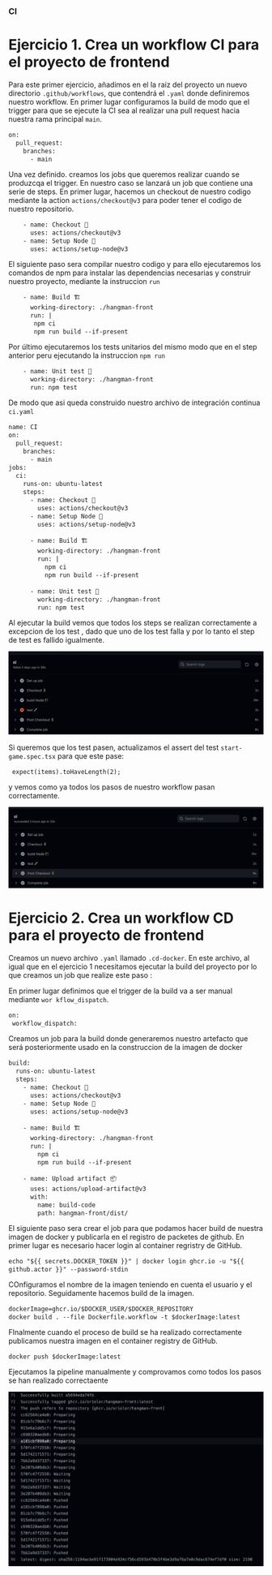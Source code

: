 ### CI 

# Ejercicio 1. Crea un workflow CI para el proyecto de frontend
Para este primer ejercicio, añadimos en el la raiz del proyecto un nuevo directorio `.github/workflows`, que contendrá el `.yaml` donde definiremos nuestro workflow. 
En primer lugar configuramos la build de modo que el trigger para que se ejecute la CI sea al realizar una pull request hacia nuestra rama principal `main`.

```
on:
  pull_request:
    branches:
      - main

```

Una vez definido. creamos los jobs que queremos realizar cuando se produzcqa el trigger. En nuestro caso se lanzará un job que contiene una serie de steps. En primer lugar, hacemos un checkout de nuestro codigo mediante la action `actions/checkout@v3` para poder tener el codigo de nuestro repositorio.

```
    - name: Checkout 🚦
      uses: actions/checkout@v3
    - name: Setup Node 🔧
      uses: actions/setup-node@v3
```

El siguiente paso sera compilar nuestro codigo y para ello ejecutaremos los comandos de npm para instalar las dependencias necesarias y construir nuestro proyecto, mediante la instruccion `run`

```
    - name: Build 🏗
      working-directory: ./hangman-front
      run: |
       npm ci 
       npm run build --if-present
```

Por último ejecutaremos los tests unitarios del mismo modo que en el step anterior peru ejecutando la instruccion `npm run`

```
    - name: Unit test 🧪
      working-directory: ./hangman-front
      run: npm test
```


De modo que asi queda construido nuestro archivo de integración continua `ci.yaml`
```
name: CI
on:
  pull_request:
    branches:
      - main
jobs:
  ci:
    runs-on: ubuntu-latest
    steps:
      - name: Checkout 🚦
        uses: actions/checkout@v3
      - name: Setup Node 🔧
        uses: actions/setup-node@v3
      
      - name: Build 🏗
        working-directory: ./hangman-front
        run: |
          npm ci 
          npm run build --if-present

      - name: Unit test 🧪
        working-directory: ./hangman-front
        run: npm test
```

Al ejecutar la build vemos que todos los steps se realizan correctamente a excepcion de los test , dado que uno de los test falla y por lo tanto el step de test es fallido igualmente.

![image info](pics/build-fail.png)

Si queremos que los test pasen, actualizamos el assert del test `start-game.spec.tsx` para que este pase:

```
 expect(items).toHaveLength(2); 
 ```

y vemos como ya todos los pasos de nuestro workflow pasan correctamente.

![image info](pics/build-pass.png)


# Ejercicio 2. Crea un workflow CD para el proyecto de frontend


Creamos un nuevo archivo `.yaml` llamado `.cd-docker`. En este archivo, al igual que en el ejercicio 1 necesitamos ejecutar la build del proyecto por lo que creamos un job que realize este paso : 


En primer lugar definimos que el trigger de la build va a ser manual mediante `wor kflow_dispatch`.

```
on:
 workflow_dispatch:

```

Creamos un job para la build donde generaremos nuestro artefacto que será posteriormente usado en la construccion de la imagen de docker
```  
build: 
  runs-on: ubuntu-latest
  steps: 
    - name: Checkout 🚦
      uses: actions/checkout@v3 
    - name: Setup Node 🔧
      uses: actions/setup-node@v3
      
    - name: Build 🏗
      working-directory: ./hangman-front
      run: |
        npm ci 
        npm run build --if-present

    - name: Upload artifact 📦
      uses: actions/upload-artifact@v3 
      with:
        name: build-code
        path: hangman-front/dist/
```

El siguiente paso sera crear el job para que podamos hacer build de nuestra imagen de docker y publicarla en el registro de packetes de github. En primer lugar es necesario hacer login al container regristry de GitHub. 

```
echo "${{ secrets.DOCKER_TOKEN }}" | docker login ghcr.io -u "${{ github.actor }}" --password-stdin
```

COnfiguramos el nombre de la imagen teniendo en cuenta el usuario y el repositorio. Seguidamente hacemos build de la imagen.
```
dockerImage=ghcr.io/$DOCKER_USER/$DOCKER_REPOSITORY
docker build . --file Dockerfile.workflow -t $dockerImage:latest
```

FInalmente cuando el proceso de build se ha realizado correctamente publicamos nuestra imagen en el container registry de GitHub.

```
docker push $dockerImage:latest
```

Ejecutamos la pipeline manualmente y comprovamos como todos los pasos se han realizado correctaente

![image info](pics/cd-pass.png)